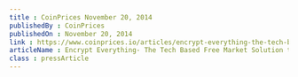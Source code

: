 ```yaml
---
title : CoinPrices November 20, 2014
publishedBy : CoinPrices
publishedOn : November 20, 2014
link : https://www.coinprices.io/articles/encrypt-everything-the-tech-based-free-market-solution-to-net-neutrality/
articleName : Encrypt Everything- The Tech Based Free Market Solution to Net Neutrality
class : pressArticle
---
```

